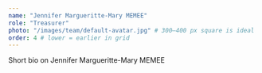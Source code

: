 ```yaml
---
name: "Jennifer Margueritte-Mary MEMEE"
role: "Treasurer"
photo: "/images/team/default-avatar.jpg" # 300–400 px square is ideal
order: 4 # lower = earlier in grid
---
```


Short bio on Jennifer Margueritte-Mary MEMEE
